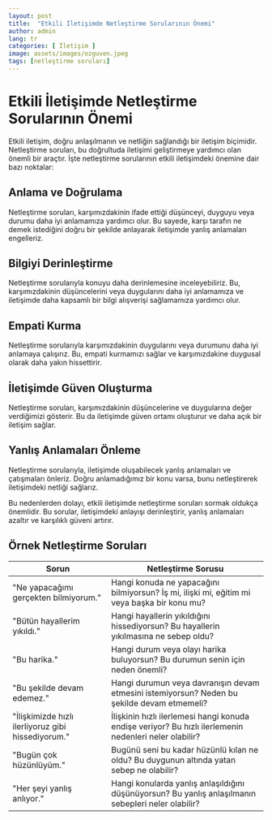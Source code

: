 ```yaml
---
layout: post
title:  "Etkili İletişimde Netleştirme Sorularının Önemi"
author: admin
lang: tr
categories: [ İletişim ]
image: assets/images/ozguven.jpeg
tags: [netleştirme soruları]
---
```


# Etkili İletişimde Netleştirme Sorularının Önemi

Etkili iletişim, doğru anlaşılmanın ve netliğin sağlandığı bir iletişim biçimidir. Netleştirme soruları, bu doğrultuda iletişimi geliştirmeye yardımcı olan önemli bir araçtır. İşte netleştirme sorularının etkili iletişimdeki önemine dair bazı noktalar:

## Anlama ve Doğrulama

Netleştirme soruları, karşımızdakinin ifade ettiği düşünceyi, duyguyu veya durumu daha iyi anlamamıza yardımcı olur. Bu sayede, karşı tarafın ne demek istediğini doğru bir şekilde anlayarak iletişimde yanlış anlamaları engelleriz.

## Bilgiyi Derinleştirme

Netleştirme sorularıyla konuyu daha derinlemesine inceleyebiliriz. Bu, karşımızdakinin düşüncelerini veya duygularını daha iyi anlamamıza ve iletişimde daha kapsamlı bir bilgi alışverişi sağlamamıza yardımcı olur.

## Empati Kurma

Netleştirme sorularıyla karşımızdakinin duygularını veya durumunu daha iyi anlamaya çalışırız. Bu, empati kurmamızı sağlar ve karşımızdakine duygusal olarak daha yakın hissettirir.

## İletişimde Güven Oluşturma

Netleştirme soruları, karşımızdakinin düşüncelerine ve duygularına değer verdiğimizi gösterir. Bu da iletişimde güven ortamı oluşturur ve daha açık bir iletişim sağlar.

## Yanlış Anlamaları Önleme

Netleştirme sorularıyla, iletişimde oluşabilecek yanlış anlamaları ve çatışmaları önleriz. Doğru anlamadığımız bir konu varsa, bunu netleştirerek iletişimdeki netliği sağlarız.

Bu nedenlerden dolayı, etkili iletişimde netleştirme soruları sormak oldukça önemlidir. Bu sorular, iletişimdeki anlayışı derinleştirir, yanlış anlamaları azaltır ve karşılıklı güveni artırır.

## Örnek Netleştirme Soruları

| Sorun                                                     | Netleştirme Sorusu                                                   |
|-----------------------------------------------------------|----------------------------------------------------------------------|
| "Ne yapacağımı gerçekten bilmiyorum."                     | Hangi konuda ne yapacağını bilmiyorsun? İş mi, ilişki mi, eğitim mi veya başka bir konu mu?  |
| "Bütün hayallerim yıkıldı."                               | Hangi hayallerin yıkıldığını hissediyorsun? Bu hayallerin yıkılmasına ne sebep oldu?  |
| "Bu harika."                                              | Hangi durum veya olayı harika buluyorsun? Bu durumun senin için neden önemli?  |
| "Bu şekilde devam edemez."                                | Hangi durumun veya davranışın devam etmesini istemiyorsun? Neden bu şekilde devam etmemeli?  |
| "İlişkimizde hızlı ilerliyoruz gibi hissediyorum."        | İlişkinin hızlı ilerlemesi hangi konuda endişe veriyor? Bu hızlı ilerlemenin nedenleri neler olabilir?  |
| "Bugün çok hüzünlüyüm."                                   | Bugünü seni bu kadar hüzünlü kılan ne oldu? Bu duygunun altında yatan sebep ne olabilir?  |
| "Her şeyi yanlış anlıyor."                                | Hangi konularda yanlış anlaşıldığını düşünüyorsun? Bu yanlış anlaşılmanın sebepleri neler olabilir?  |
